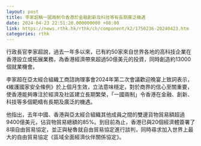 ```yaml
---
layout: post
title: 李家超稱一國兩制令香港於金融創新及科技等有長期廣泛機遇
date: 2024-04-23 22:51:20.000000000 +08:00
link: https://news.rthk.hk/rthk/ch/component/k2/1750236-20240423.htm
categories: rthk
---
```


行政長官李家超說，過去一年多以來，已有約50家來自世界各地的高科技企業在香港設立或拓展業務，為香港經濟帶來超過50億美元的投資，同時創造約13000個就業機會。

李家超在亞太經合組織工商諮詢理事會2024年第二次會議歡迎晚宴上致詞表示，《維護國家安全條例》於上個月生效，立法意味穩定，對於商界的信心至關重要， 使香港能夠專注於經濟及社區建立長期繁榮，「一國兩制」令香港在金融、創新、科技等多個範疇有長期及廣泛的機遇。

他指出，去年中國、香港與亞太經合組織其他成員之間的雙邊貨物貿易額超過9400億美元，佔貨物貿易總額的85%。到目前為止，香港已與20個經濟體簽署了8項自由貿易協定，並正與秘魯就自由貿易協定進行談判，同時尋求加入世界上最大的自由貿易協定《區域全面經濟伙伴關係協定》。
